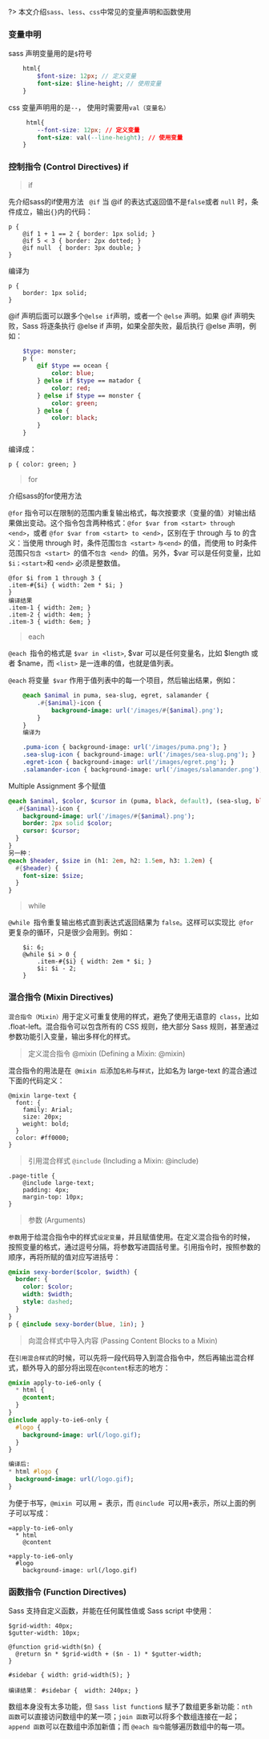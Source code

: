 ?> 本文介绍`sass`、`less`、`css`中常见的变量声明和函数使用

### 变量申明

sass 声明变量用的是`$`符号
~~~ sass
    html{
        $font-size: 12px; // 定义变量
        font-size: $line-height; // 使用变量 
    }
~~~

css 变量声明用的是`--`， 使用时需要用`val（变量名）`
~~~ css
     html{
        --font-size: 12px; // 定义变量
        font-size: val(--line-height); // 使用变量 
    }
~~~





### 控制指令 (Control Directives) if

> if

先介绍sass的if使用方法
` @if`
当 @if 的表达式返回值不是` false `或者 `null` 时，条件成立，输出` {} `内的代码：

    p {
        @if 1 + 1 == 2 { border: 1px solid; }
        @if 5 < 3 { border: 2px dotted; }
        @if null  { border: 3px double; }
    }

编译为

    p {
        border: 1px solid; 
    }

@if 声明后面可以跟多个` @else if `声明，或者一个 `@else` 声明。如果 @if 声明失败，Sass 将逐条执行 @else if 声明，如果全部失败，最后执行 @else 声明，例如：

~~~ sass
    $type: monster;
    p {
        @if $type == ocean {
            color: blue;
        } @else if $type == matador {
            color: red;
        } @else if $type == monster {
            color: green;
        } @else {
            color: black;
        }
    }
~~~ 

编译成：

    p { color: green; }


> for

介绍sass的for使用方法

`@for` 指令可以在限制的范围内重复输出格式，每次按要求（变量的值）对输出结果做出变动。这个指令包含两种格式：`@for $var from <start> through <end>`，或者 `@for $var from <start> to <end>`，区别在于 through 与 to 的含义：当使用 through 时，条件范围`包含 <start>`  `与<end>` 的值，而使用 to 时条件范围只`包含 <start> `的值不`包含 <end> `的值。另外，$var 可以是任何变量，比如` $i；<start> `和 `<end>` 必须是整数值。

    @for $i from 1 through 3 {
    .item-#{$i} { width: 2em * $i; }
    }
    编译结果
    .item-1 { width: 2em; }
    .item-2 { width: 4em; }
    .item-3 { width: 6em; }

> each

`@each `指令的格式是 `$var in <list>`, $var 可以是任何变量名，比如 $length 或者 $name，而 `<list>` 是一连串的值，也就是值列表。

`@each` 将变量` $var` 作用于值列表中的每一个项目，然后输出结果，例如：
~~~ sass
    @each $animal in puma, sea-slug, egret, salamander {
        .#{$animal}-icon {
            background-image: url('/images/#{$animal}.png');
        }
    }
    编译为

    .puma-icon { background-image: url('/images/puma.png'); }
    .sea-slug-icon { background-image: url('/images/sea-slug.png'); }
    .egret-icon { background-image: url('/images/egret.png'); }
    .salamander-icon { background-image: url('/images/salamander.png'); }
~~~

Multiple Assignment 多个赋值

~~~ sass
@each $animal, $color, $cursor in (puma, black, default), (sea-slug, blue, pointer),  (egret, white, move) {
  .#{$animal}-icon {
    background-image: url('/images/#{$animal}.png');
    border: 2px solid $color;
    cursor: $cursor;
  }
}
另一种：
@each $header, $size in (h1: 2em, h2: 1.5em, h3: 1.2em) {
  #{$header} {
    font-size: $size;
  }
}
~~~

> while

`@while `指令重复输出格式直到表达式返回结果为 `false`。这样可以实现比` @for` 更复杂的循环，只是很少会用到。例如：
~~~ 
    $i: 6;
    @while $i > 0 {
        .item-#{$i} { width: 2em * $i; }
        $i: $i - 2;
    }
~~~


### 混合指令 (Mixin Directives)

`混合指令（Mixin）`用于定义可重复使用的样式，避免了使用无语意的` class`，比如 .float-left。混合指令可以包含所有的 CSS 规则，绝大部分 Sass 规则，甚至通过参数功能引入变量，输出多样化的样式。

> 定义混合指令 @mixin (Defining a Mixin: @mixin)

混合指令的用法是在` @mixin 后`添加`名称`与`样式`，比如名为 large-text 的混合通过下面的代码定义：
~~~
@mixin large-text {
  font: {
    family: Arial;
    size: 20px;
    weight: bold;
  }
  color: #ff0000;
}
~~~

> 引用混合样式 `@include` (Including a Mixin: @include)

    .page-title {
        @include large-text;
        padding: 4px;
        margin-top: 10px;
    }


> 参数 (Arguments)

`参数`用于给混合指令中的样式`设定变量`，并且赋值使用。在定义混合指令的时候，按照变量的格式，通过逗号分隔，将参数写进圆括号里。引用指令时，按照参数的顺序，再将所赋的值对应写进括号：

~~~ sass
@mixin sexy-border($color, $width) {
  border: {
    color: $color;
    width: $width;
    style: dashed;
  }
}
p { @include sexy-border(blue, 1in); }
~~~

>  向混合样式中导入内容 (Passing Content Blocks to a Mixin)

在`引用混合样式`的时候，可以先将一段代码导入到混合指令中，然后再输出混合样式，额外导入的部分将出现在` @content `标志的地方：

~~~ sass
@mixin apply-to-ie6-only {
  * html {
    @content;
  }
}
@include apply-to-ie6-only {
  #logo {
    background-image: url(/logo.gif);
  }
}

编译后:
* html #logo {
  background-image: url(/logo.gif);
}
~~~
为便于书写，`@mixin `可以用 `= `表示，而 `@include `可以用` + `表示，所以上面的例子可以写成：

~~~
=apply-to-ie6-only
  * html
    @content

+apply-to-ie6-only
  #logo
    background-image: url(/logo.gif)
~~~

###  函数指令 (Function Directives)

Sass 支持自定义函数，并能在任何属性值或 Sass script 中使用：

~~~
$grid-width: 40px;
$gutter-width: 10px;

@function grid-width($n) {
  @return $n * $grid-width + ($n - 1) * $gutter-width;
}

#sidebar { width: grid-width(5); }

编译结果： #sidebar {  width: 240px; }
~~~

数组本身没有太多功能，但 `Sass list function`s 赋予了数组更多新功能：`nth 函数`可以直接访问数组中的某一项；`join 函数`可以将多个数组连接在一起；`append 函数`可以在数组中添加新值；而 `@each 指令`能够遍历数组中的每一项。







